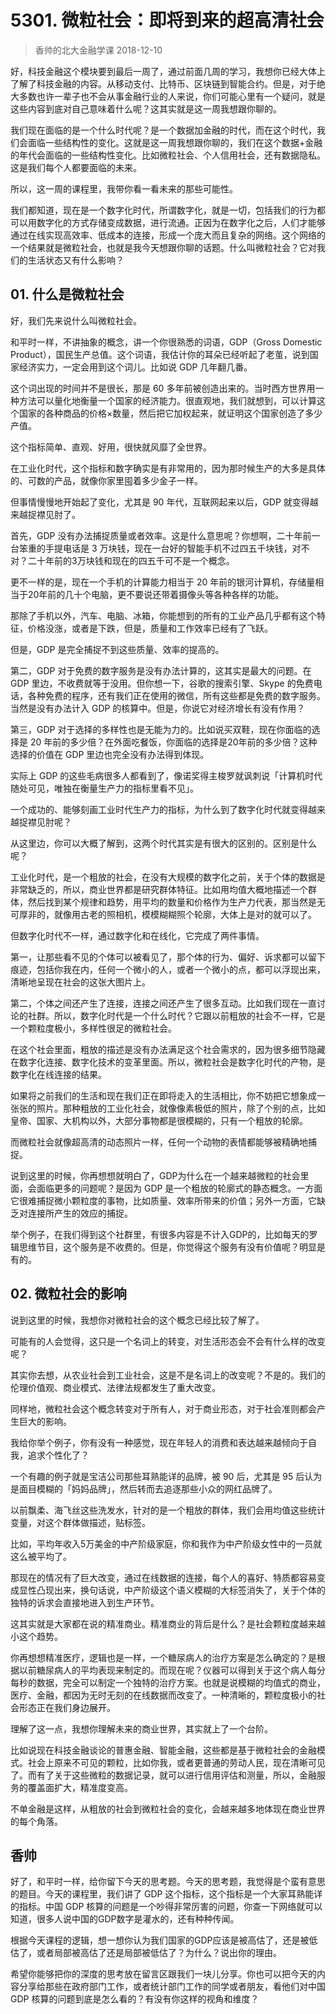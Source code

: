 # 5301. 微粒社会：即将到来的超高清社会
> 香帅的北大金融学课
2018-12-10

好，科技金融这个模块要到最后一周了，通过前面几周的学习，我想你已经大体上了解了科技金融的内容。从移动支付、比特币、区块链到智能合约。但是，对于绝大多数也许一辈子也不会从事金融行业的人来说，你们可能心里有一个疑问，就是这些内容到底对自己意味着什么呢？这其实就是这一周我想跟你聊的。

我们现在面临的是一个什么时代呢？是一个数据加金融的时代，而在这个时代，我们会面临一些结构性的变化。这就是这一周我想跟你聊的，我们在这个数据+金融的年代会面临的一些结构性变化。比如微粒社会、个人信用社会，还有数据隐私。这是我们每个人都要面临的未来。

所以，这一周的课程里，我带你看一看未来的那些可能性。

我们都知道，现在是一个数字化时代，所谓数字化，就是一切，包括我们的行为都可以用数字化的方式存储变成数据，进行流通。正因为在数字化之后，人们才能够通过在线实现高效率、低成本的连接，形成一个庞大而且复杂的网络。这个网络的一个结果就是微粒社会，也就是我今天想跟你聊的话题。什么叫微粒社会？它对我们的生活状态又有什么影响？

## 01. 什么是微粒社会

好，我们先来说什么叫微粒社会。

和平时一样，不讲抽象的概念，讲一个你很熟悉的词语，GDP（Gross Domestic Product），国民生产总值。这个词语，我估计你的耳朵已经听起了老茧，说到国家经济实力，一定会用到这个词儿。比如说 GDP 几年翻几番。

这个词出现的时间并不是很长，那是 60 多年前被创造出来的。当时西方世界用一种方法可以量化地衡量一个国家的经济能力。很直观地，我们就想到，可以计算这个国家的各种商品的价格×数量，然后把它加权起来，就证明这个国家创造了多少产值。

这个指标简单、直观、好用，很快就风靡了全世界。

在工业化时代，这个指标和数字确实是有非常用的，因为那时候生产的大多是具体的、可数的产品，就像你家里囤着多少金子一样。

但事情慢慢地开始起了变化，尤其是 90 年代，互联网起来以后，GDP 就变得越来越捉襟见肘了。

首先，GDP 没有办法捕捉质量或者效率。这是什么意思呢？你想啊，二十年前一台笨重的手提电话是 3 万块钱，现在一台好的智能手机不过四五千块钱，对不对？二十年前的3万块钱和现在的四五千可不是一个概念。

更不一样的是，现在一个手机的计算能力相当于 20 年前的银河计算机，存储量相当于20年前的几十个电脑，更不要说还带着摄像头等各种各样的功能。

那除了手机以外，汽车、电脑、冰箱，你能想到的所有的工业产品几乎都有这个特征，价格没涨，或者是下跌，但是，质量和工作效率已经有了飞跃。

但是，GDP 是完全捕捉不到这些质量、效率的提高的。

第二，GDP 对于免费的数字服务是没有办法计算的，这其实是最大的问题。在 GDP 里边，不收费就等于没用。但你想一下，谷歌的搜索引擎、Skype 的免费电话，各种免费的程序，还有我们正在使用的微信，所有这些都是免费的数字服务。当然是没有办法计入 GDP 的核算中。但是，你说它对经济增长有没有作用？

第三，GDP 对于选择的多样性也是无能为力的。比如说买双鞋，现在你面临的选择是 20 年前的多少倍？在外面吃餐饭，你面临的选择是20年前的多少倍？这种选择的价值在 GDP 里边也完全没有办法得到体现。

实际上 GDP 的这些毛病很多人都看到了，像诺奖得主梭罗就讽刺说「计算机时代随处可见，唯独在衡量生产力的指标里看不见」。

一个成功的、能够刻画工业时代生产力的指标，为什么到了数字化时代就变得越来越捉襟见肘呢？

从这里边，你可以大概了解到，这两个时代其实是有很大的区别的。区别是什么呢？

工业化时代，是一个粗放的社会，在没有大规模的数字化之前，关于个体的数据是非常缺乏的，所以，商业世界都是研究群体特征。比如用均值大概地描述一个群体，然后找到某个规律和趋势，用平均的数量和价格作为生产力代表，那当然是无可厚非的，就像用古老的照相机，模模糊糊照个轮廓，大体上是对的就可以了。

但数字化时代不一样，通过数字化和在线化，它完成了两件事情。

第一，让那些看不见的个体可以被看见了，那个体的行为、偏好、诉求都可以留下痕迹，包括你我在内，任何一个微小的人，或者一个微小的点，都可以浮现出来，清晰地呈现在社会的这张大图片上。

第二，个体之间还产生了连接，连接之间还产生了很多互动。比如我们现在一直讨论的社群。所以，数字化时代是一个什么时代？它跟以前粗放的社会不一样，它是一个颗粒度极小，多样性很足的微粒社会。

在这个社会里面，粗放的描述是没有办法满足这个社会需求的，因为很多细节隐藏在数字化连接、数字化技术的变革里面。所以，微粒社会是数字化时代的产物，是数字化在线连接的结果。

如果将之前我们的生活和现在我们正在即将走入的生活相比，你不妨把它想象成一张张的照片。那种粗放的工业化社会，就像像素极低的照片，除了个别的点，比如皇帝、国家、大机构以外，大部分事物都是很模糊的，只有一个粗放的轮廓。

而微粒社会就像超高清的动态照片一样，任何一个动物的表情都能够被精确地捕捉。

说到这里的时候，你再想想就明白了，GDP为什么在一个越来越微粒的社会里面，会面临更多的问题呢？是因为 GDP 是一个粗放的轮廓式的静态概念。一方面它很难捕捉微小颗粒度的事物，比如质量、效率所带来的价值；另外一方面，它缺乏对连接所产生的效应的捕捉。

举个例子，在我们得到这个社群里，有很多内容是不计入GDP的，比如每天的罗辑思维节目，这个服务是不收费的。但是，你觉得这个服务有没有价值呢？明显是有的。

## 02. 微粒社会的影响

说到这里的时候，我想你对微粒社会的这个概念已经比较了解了。

可能有的人会觉得，这只是一个名词上的转变，对生活形态会不会有什么样的改变呢？

其实你去想，从农业社会到工业社会，这是不是名词上的改变呢？不是的。我们的伦理价值观、商业模式、法律法规都发生了重大改变。

同样地，微粒社会这个概念转变对于所有人，对于商业形态，对于社会准则都会产生巨大的影响。

我给你举个例子，你有没有一种感觉，现在年轻人的消费和表达越来越倾向于自我，追求个性化了？

一个有趣的例子就是宝洁公司那些耳熟能详的品牌，被 90 后，尤其是 95 后认为是面目模糊的「妈妈品牌」，然后转而去追逐那些小众的网红品牌了。

以前飘柔、海飞丝这些洗发水，针对的是一个粗放的群体，我们会用均值这些统计变量，对这个群体做描述，贴标签。

比如，平均年收入5万美金的中产阶级家庭，你和我作为中产阶级女性中的一员就这么被平均了。

那现在的情况有了巨大改变，通过在线数据的连接，每个人的喜好、特质都容易变成显性凸现出来，换句话说，中产阶级这个语义模糊的大标签消失了，关于个体的独特的诉求会直接地进入到生产环节。

这其实就是大家都在说的精准商业。精准商业的背后是什么？是社会颗粒度越来越小这个趋势。

你再想想精准医疗，逻辑也是一样，一个糖尿病人的治疗方案是怎么确定的？是根据以前糖尿病人的平均表现来制定的。而现在呢？仪器可以得到关于这个病人每分每秒的数据，完全可以制定一个独特的治疗方案。也就是说模糊的均值式的商业，医疗、金融，都因为无时无刻的在线数据而改变了。一种清晰的，颗粒度极小的社会形态正在我们身边展开。

理解了这一点，我想你理解未来的商业世界，其实就上了一个台阶。

比如说现在科技金融谈论的普惠金融、智能金融，这些都是基于微粒社会的金融模式。社会上原来不可见的颗粒，比如你我，或者更普通的劳动人民，现在清晰可见了。而有了关于这些微粒的数据记录，就可以进行信用评估和测量，所以，金融服务的覆盖面扩大，精准度变高。

不单金融是这样，从粗放的社会到微粒社会的变化，会越来越多地体现在商业世界的每个角落。

## 香帅

好了，和平时一样，给你留下今天的思考题。今天的思考题，我觉得是个蛮有意思的题目。今天的课程里，我们讲了 GDP 这个指标，这个指标是一个大家耳熟能详的指标。中国 GDP 核算的问题是一个吵得非常厉害的问题，你查一下网络就可以知道，很多人说中国的GDP数字是灌水的，还有种种传闻。

根据今天课程的逻辑，想一想你认为我们国家的GDP应该是被高估了，还是被低估了，或者局部被高估了还是局部被低估了？为什么？说出你的理由。

希望你能够把你的深度的思考放在留言区跟我们一块儿分享。你也可以把今天的内容分享给那些在政府部门工作，或者统计部门工作的同学或者朋友，看他们对中国 GDP 核算的问题到底是怎么看的？有没有你这样的视角和维度？

